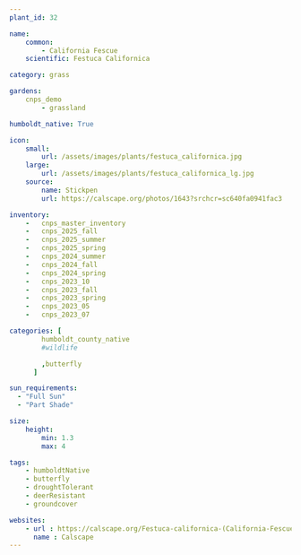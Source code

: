 ```yaml
---
plant_id: 32

name: 
    common:  
        - California Fescue
    scientific: Festuca Californica

category: grass

gardens:
    cnps_demo
        - grassland

humboldt_native: True

icon: 
    small: 
        url: /assets/images/plants/festuca_californica.jpg 
    large: 
        url: /assets/images/plants/festuca_californica_lg.jpg 
    source: 
        name: Stickpen 
        url: https://calscape.org/photos/1643?srchcr=sc640fa0941fac3 

inventory: 
    -   cnps_master_inventory
    -   cnps_2025_fall
    -   cnps_2025_summer
    -   cnps_2025_spring
    -   cnps_2024_summer
    -   cnps_2024_fall
    -   cnps_2024_spring
    -   cnps_2023_10
    -   cnps_2023_fall
    -   cnps_2023_spring
    -   cnps_2023_05 
    -   cnps_2023_07 

categories: [
        humboldt_county_native
        #wildlife

        ,butterfly
      ]

sun_requirements:
  - "Full Sun"
  - "Part Shade"

size:
    height: 
        min: 1.3
        max: 4

tags:
    - humboldtNative
    - butterfly
    - droughtTolerant
    - deerResistant
    - groundcover

websites: 
    - url : https://calscape.org/Festuca-californica-(California-Fescue)
      name : Calscape
---
```


